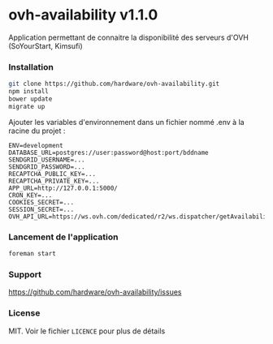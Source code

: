 ovh-availability v1.1.0
=======================

Application permettant de connaitre la disponibilité des serveurs d'OVH (SoYourStart, Kimsufi)

### Installation

```bash
git clone https://github.com/hardware/ovh-availability.git
npm install
bower update
migrate up
```

Ajouter les variables d'environnement dans un fichier nommé .env à la racine du projet :

```
ENV=development
DATABASE_URL=postgres://user:password@host:port/bddname
SENDGRID_USERNAME=...
SENDGRID_PASSWORD=...
RECAPTCHA_PUBLIC_KEY=...
RECAPTCHA_PRIVATE_KEY=...
APP_URL=http://127.0.0.1:5000/
CRON_KEY=...
COOKIES_SECRET=...
SESSION_SECRET=...
OVH_API_URL=https://ws.ovh.com/dedicated/r2/ws.dispatcher/getAvailability2
```

### Lancement de l'application

```bash
foreman start
```

### Support

https://github.com/hardware/ovh-availability/issues

### License
MIT. Voir le fichier ``LICENCE`` pour plus de détails
